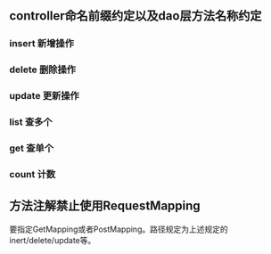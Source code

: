 ## controller命名前缀约定以及dao层方法名称约定
### insert 新增操作
### delete 删除操作
### update 更新操作
### list   查多个
### get 查单个
### count  计数

## 方法注解禁止使用RequestMapping
要指定GetMapping或者PostMapping。路径规定为上述规定的inert/delete/update等。


